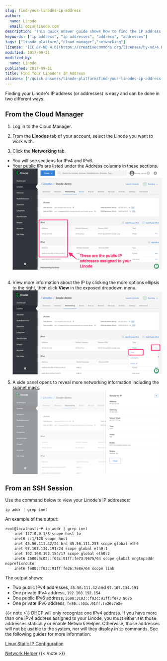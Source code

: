 ```yaml
---
slug: find-your-linodes-ip-address
author:
  name: Linode
  email: docs@linode.com
description: 'This quick answer guide shows how to find the IP address of your Linode either through the Linode Manager or while in an SSH session.'
keywords: ["ip address", "ip addresses", "address", "addresses"]
tags: ["linode platform","cloud manager","networking"]
license: '[CC BY-ND 4.0](https://creativecommons.org/licenses/by-nd/4.0)'
modified: 2017-09-21
modified_by:
  name: Linode
published: 2017-09-21
title: Find Your Linode's IP Address
aliases: ['/quick-answers/linode-platform/find-your-linodes-ip-address-classic-manager/','/quick-answers/linode-platform/find-your-linodes-ip-address/']
---
```


Finding your Linode's IP address (or addresses) is easy and can be done in two different ways.

## From the Cloud Manager

1.  Log in to the Cloud Manager.

2.  From the **Linodes** tab of your account, select the Linode you want to work with.

3.  Click the **Networking** tab.

 - You will see sections for IPv4 and IPv6.
 - Your public IPs are listed under the Address columns in these sections.
![Public IPs.](networking_ips.png)

4.  View more information about the IP by clicking the more options ellipsis to the right, then click **View** in the exposed dropdown menu.
![View IP Details.](view_ip_detail_menu.png)

5.  A side panel opens to reveal more networking information including the [subnet mask](https://en.wikipedia.org/wiki/Subnetwork).
![View IP Detail Panel.](view_ip_details.png)

## From an SSH Session

Use the command below to view your Linode's IP addresses:

    ip addr | grep inet

An example of the output:

    root@localhost:~# ip addr | grep inet
        inet 127.0.0.1/8 scope host lo
        inet6 ::1/128 scope host
        inet 45.56.111.42/24 brd 45.56.111.255 scope global eth0
        inet 97.107.134.191/24 scope global eth0:1
        inet 192.168.192.154/17 scope global eth0:2
        inet6 2600:3c03::f03c:91ff:fe73:9675/64 scope global mngtmpaddr noprefixroute
        inet6 fe80::f03c:91ff:fe26:7e8e/64 scope link

The output shows:

- Two public IPv4 addresses, `45.56.111.42` and `97.107.134.191`
- One private IPv4 address, `192.168.192.154`
- One public IPv6 address, `2600:3c03::f03c:91ff:fe73:9675`
- One private IPv6 address, `fe80::f03c:91ff:fe26:7e8e`

{{< note >}}
DHCP will only recognize one IPv4 address. If you have more than one IPv4 address assigned to your Linode, you must either set those addresses statically or enable Network Helper. Otherwise, those addresses will not be usable to the system, nor will they display in `ip` commands. See the following guides for more information:

[Linux Static IP Configuration](/docs/networking/linux-static-ip-configuration/)

[Network Helper](/docs/platform/network-helper/)
{{< /note >}}
